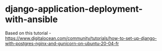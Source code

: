 # django-application-deployment-with-ansible
Based on this tutorial - https://www.digitalocean.com/community/tutorials/how-to-set-up-django-with-postgres-nginx-and-gunicorn-on-ubuntu-20-04-fr 
